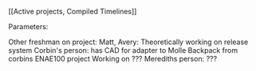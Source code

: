 [[Active projects, Compiled Timelines]]

Parameters: 


Other freshman on project: 
Matt, Avery: Theoretically working on release system
Corbin's person: has CAD for adapter to Molle Backpack from corbins ENAE100 project
	Working on ??? 
Merediths person: ???